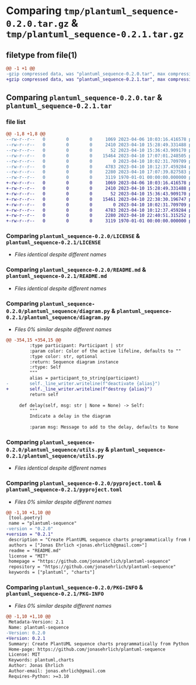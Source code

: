 # Comparing `tmp/plantuml_sequence-0.2.0.tar.gz` & `tmp/plantuml_sequence-0.2.1.tar.gz`

## filetype from file(1)

```diff
@@ -1 +1 @@
-gzip compressed data, was "plantuml_sequence-0.2.0.tar", max compression
+gzip compressed data, was "plantuml_sequence-0.2.1.tar", max compression
```

## Comparing `plantuml_sequence-0.2.0.tar` & `plantuml_sequence-0.2.1.tar`

### file list

```diff
@@ -1,8 +1,8 @@
--rw-r--r--   0        0        0     1069 2023-04-06 10:03:16.416578 plantuml_sequence-0.2.0/LICENSE
--rw-r--r--   0        0        0     2410 2023-04-10 15:28:49.331488 plantuml_sequence-0.2.0/README.md
--rw-r--r--   0        0        0       52 2023-04-10 15:36:43.909170 plantuml_sequence-0.2.0/plantuml_sequence/__init__.py
--rw-r--r--   0        0        0    15464 2023-04-10 17:07:01.248505 plantuml_sequence-0.2.0/plantuml_sequence/diagram.py
--rw-r--r--   0        0        0        0 2023-04-10 10:02:31.709709 plantuml_sequence-0.2.0/plantuml_sequence/py.typed
--rw-r--r--   0        0        0     4783 2023-04-10 10:12:37.459284 plantuml_sequence-0.2.0/plantuml_sequence/utils.py
--rw-r--r--   0        0        0     2280 2023-04-10 17:07:39.827583 plantuml_sequence-0.2.0/pyproject.toml
--rw-r--r--   0        0        0     3119 1970-01-01 00:00:00.000000 plantuml_sequence-0.2.0/PKG-INFO
+-rw-r--r--   0        0        0     1069 2023-04-06 10:03:16.416578 plantuml_sequence-0.2.1/LICENSE
+-rw-r--r--   0        0        0     2410 2023-04-10 15:28:49.331488 plantuml_sequence-0.2.1/README.md
+-rw-r--r--   0        0        0       52 2023-04-10 15:36:43.909170 plantuml_sequence-0.2.1/plantuml_sequence/__init__.py
+-rw-r--r--   0        0        0    15461 2023-04-10 22:38:30.196747 plantuml_sequence-0.2.1/plantuml_sequence/diagram.py
+-rw-r--r--   0        0        0        0 2023-04-10 10:02:31.709709 plantuml_sequence-0.2.1/plantuml_sequence/py.typed
+-rw-r--r--   0        0        0     4783 2023-04-10 10:12:37.459284 plantuml_sequence-0.2.1/plantuml_sequence/utils.py
+-rw-r--r--   0        0        0     2280 2023-04-10 22:40:51.315252 plantuml_sequence-0.2.1/pyproject.toml
+-rw-r--r--   0        0        0     3119 1970-01-01 00:00:00.000000 plantuml_sequence-0.2.1/PKG-INFO
```

### Comparing `plantuml_sequence-0.2.0/LICENSE` & `plantuml_sequence-0.2.1/LICENSE`

 * *Files identical despite different names*

### Comparing `plantuml_sequence-0.2.0/README.md` & `plantuml_sequence-0.2.1/README.md`

 * *Files identical despite different names*

### Comparing `plantuml_sequence-0.2.0/plantuml_sequence/diagram.py` & `plantuml_sequence-0.2.1/plantuml_sequence/diagram.py`

 * *Files 0% similar despite different names*

```diff
@@ -354,15 +354,15 @@
         :type participant: Participant | str
         :param color: Color of the active lifeline, defaults to ""
         :type color: str, optional
         :return: Sequence diagram instance
         :rtype: Self
         """
         alias = participant_to_string(participant)
-        self._line_writer.writeline(f"deactivate {alias}")
+        self._line_writer.writeline(f"destroy {alias}")
         return self
 
     def delay(self, msg: str | None = None) -> Self:
         """
         Indicate a delay in the diagram
 
         :param msg: Message to add to the delay, defaults to None
```

### Comparing `plantuml_sequence-0.2.0/plantuml_sequence/utils.py` & `plantuml_sequence-0.2.1/plantuml_sequence/utils.py`

 * *Files identical despite different names*

### Comparing `plantuml_sequence-0.2.0/pyproject.toml` & `plantuml_sequence-0.2.1/pyproject.toml`

 * *Files 0% similar despite different names*

```diff
@@ -1,10 +1,10 @@
 [tool.poetry]
 name = "plantuml-sequence"
-version = "0.2.0"
+version = "0.2.1"
 description = "Create PlantUML sequence charts programmatically from Python"
 authors = ["Jonas Ehrlich <jonas.ehrlich@gmail.com>"]
 readme = "README.md"
 license = "MIT"
 homepage = "https://github.com/jonasehrlich/plantuml-sequence"
 repository = "https://github.com/jonasehrlich/plantuml-sequence"
 keywords = ["plantuml", "charts"]
```

### Comparing `plantuml_sequence-0.2.0/PKG-INFO` & `plantuml_sequence-0.2.1/PKG-INFO`

 * *Files 0% similar despite different names*

```diff
@@ -1,10 +1,10 @@
 Metadata-Version: 2.1
 Name: plantuml-sequence
-Version: 0.2.0
+Version: 0.2.1
 Summary: Create PlantUML sequence charts programmatically from Python
 Home-page: https://github.com/jonasehrlich/plantuml-sequence
 License: MIT
 Keywords: plantuml,charts
 Author: Jonas Ehrlich
 Author-email: jonas.ehrlich@gmail.com
 Requires-Python: >=3.10
```

